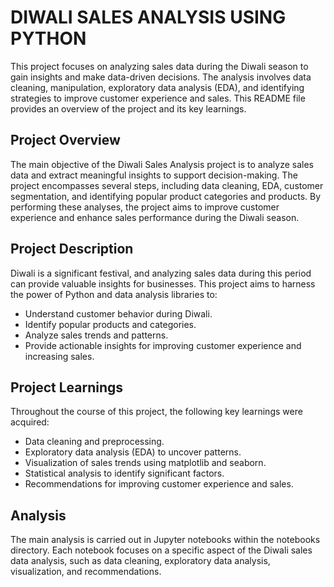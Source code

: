 # DIWALI SALES ANALYSIS USING PYTHON

This project focuses on analyzing sales data during the Diwali season to gain insights and make data-driven decisions. The analysis involves data cleaning, manipulation, exploratory data analysis (EDA), and identifying strategies to improve customer experience and sales. This README file provides an overview of the project and its key learnings.

## Project Overview

The main objective of the Diwali Sales Analysis project is to analyze sales data and extract meaningful insights to support decision-making. The project encompasses several steps, including data cleaning, EDA, customer segmentation, and identifying popular product categories and products. By performing these analyses, the project aims to improve customer experience and enhance sales performance during the Diwali season.

## Project Description
Diwali is a significant festival, and analyzing sales data during this period can provide valuable insights for businesses. This project aims to harness the power of Python and data analysis libraries to:

* Understand customer behavior during Diwali.
* Identify popular products and categories.
* Analyze sales trends and patterns.
* Provide actionable insights for improving customer experience and increasing sales.

## Project Learnings

Throughout the course of this project, the following key learnings were acquired:

* Data cleaning and preprocessing.
* Exploratory data analysis (EDA) to uncover patterns.
* Visualization of sales trends using matplotlib and seaborn.
* Statistical analysis to identify significant factors.
* Recommendations for improving customer experience and sales.
  
## Analysis
The main analysis is carried out in Jupyter notebooks within the notebooks directory. Each notebook focuses on a specific aspect of the Diwali sales data analysis, such as data cleaning, exploratory data analysis, visualization, and recommendations.

